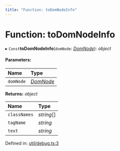 ```yaml
---
title: "Function: toDomNodeInfo"
---
```


# Function: toDomNodeInfo

▸ `Const`**toDomNodeInfo**(`domNode`: [*DomNode*](../classes/domnode.md)): *object*

#### Parameters:

Name | Type |
:------ | :------ |
`domNode` | [*DomNode*](../classes/domnode.md) |

**Returns:** *object*

Name | Type |
:------ | :------ |
`classNames` | *string*[] |
`tagName` | *string* |
`text` | *string* |

Defined in: [util/debug.ts:3](https://github.com/44x1carbon/gigantes/blob/2721068/src/util/debug.ts#L3)
